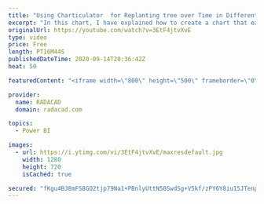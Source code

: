 ```yaml
---
title: "Using Charticulator  for Replanting tree over Time in Different Region of New Zealand"
excerpt: "In this chart, I have explained how to create a chart that each point of data shows coordination of the New Zealand Regio and in each data point you can see the amount of replanting for each year, I use Charticulator to draw this chart,  the original dataset is from Stat of New Zealand. But I made some"
originalUrl: https://youtube.com/watch?v=3EtF4jtvXvE
type: video
price: Free
length: PT16M44S
publishedDateTime: 2020-09-14T20:36:42Z
heat: 50

featuredContent: "<iframe width=\"800\" height=\"500\" frameborder=\"0\" src=\"https://www.youtube.com/embed/3EtF4jtvXvE\" allow=\"accelerometer; autoplay; encrypted-media; gyroscope; picture-in-picture\" allowfullscreen></iframe>"

provider:
  name: RADACAD
  domain: radacad.com

topics:
  - Power BI

images:
  - url: https://i.ytimg.com/vi/3EtF4jtvXvE/maxresdefault.jpg
    width: 1280
    height: 720
    isCached: true

secured: "fKgu4BJ8mFS8GO2tjp79Na1+PBnlyUttN50SwdSg+V5kf/zPY6Y8iu15JTenpaOGcoK6QlunjGJHltAQJO1PmmBQlxwm9+8p4nV9EO9XrDaSTbzx0mSmJuXISZ8TkxbCLS7JSX9UxaSdvqEFrykziOHZSd1ViAZ7Ld1x+6iYclS5pQdlL2H1rG8vr/qYhcUt4K/du2mUz+rHbv8gKX3buNiXWEUrZYUPotsb6KAsQFmJVb5SppRIz3m728S9WrVbo3vVUytjvR/e5mPMOqXJOs6vpbv6VNzL4IN38jDfZOfh1Y6NDx9B1myjVubeFjBN8L8m3VBUEPtClTXjl/ZxYoAJQgb8In3AOrVDcyputNBJvWHGZc6Y/0RUVm91j0jMKvmddXbTO9rPUI7ZZ33k4e9wZjh6ZVoZzFpXoWY+LuM=;WI0+yoasSzl1EjdzXKnhlQ=="
---
```


